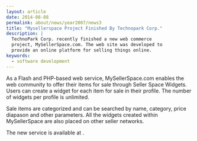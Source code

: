 ```yaml
---
layout: article
date: 2014-08-08
permalink: about/news/year2007/news3
title: "Mysellerspace Project Finished By Technopark Corp."
description: |
  TechnoPark Corp. recently finished a new web commerce
  project, MySellerSpace.com. The web site was developed to
  provide an online platform for selling things online.
keywords:
  - software development
---
```


As a Flash and PHP-based web service, MySellerSpace.com enables the web community to offer their 
items for sale through Seller Space Widgets. Users can create a widget for each item for sale in 
their profile. The number of widgets per profile is unlimited.

Sale items are categorized and can be searched by name, category, price diapason and other 
parameters. All the widgets created within MySellerSpace are also placed on other seller networks.

The new service is available at .

